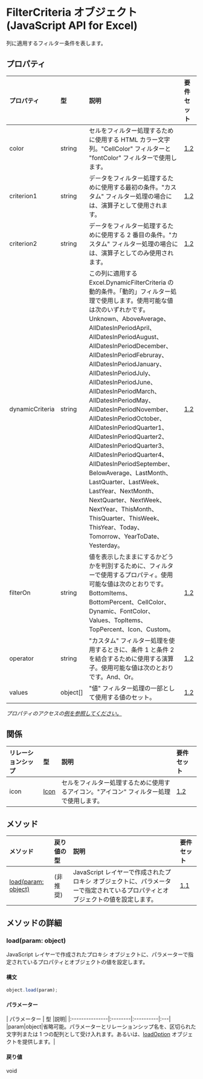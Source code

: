 # <a name="filtercriteria-object-javascript-api-for-excel"></a>FilterCriteria オブジェクト (JavaScript API for Excel)

列に適用するフィルター条件を表します。

## <a name="properties"></a>プロパティ

| プロパティ     | 型   |説明| 要件セット|
|:---------------|:--------|:----------|:----|
|color|string|セルをフィルター処理するために使用する HTML カラー文字列。"CellColor" フィルターと "fontColor" フィルターで使用します。|[1.2](../requirement-sets/excel-api-requirement-sets.md)|
|criterion1|string|データをフィルター処理するために使用する最初の条件。"カスタム" フィルター処理の場合には、演算子として使用されます。|[1.2](../requirement-sets/excel-api-requirement-sets.md)|
|criterion2|string|データをフィルター処理するために使用する 2 番目の条件。"カスタム" フィルター処理の場合には、演算子としてのみ使用されます。|[1.2](../requirement-sets/excel-api-requirement-sets.md)|
|dynamicCriteria|string|この列に適用する Excel.DynamicFilterCriteria の動的条件。「動的」フィルター処理で使用します。使用可能な値は次のいずれかです。Unknown、AboveAverage、AllDatesInPeriodApril、AllDatesInPeriodAugust、AllDatesInPeriodDecember、AllDatesInPeriodFebruray、AllDatesInPeriodJanuary、AllDatesInPeriodJuly、AllDatesInPeriodJune、AllDatesInPeriodMarch、AllDatesInPeriodMay、AllDatesInPeriodNovember、AllDatesInPeriodOctober、AllDatesInPeriodQuarter1、AllDatesInPeriodQuarter2、AllDatesInPeriodQuarter3、AllDatesInPeriodQuarter4、AllDatesInPeriodSeptember、BelowAverage、LastMonth、LastQuarter、LastWeek、LastYear、NextMonth、NextQuarter、NextWeek、NextYear、ThisMonth、ThisQuarter、ThisWeek、ThisYear、Today、Tomorrow、YearToDate、Yesterday。|[1.2](../requirement-sets/excel-api-requirement-sets.md)|
|filterOn|string|値を表示したままにするかどうかを判別するために、フィルターで使用するプロパティ。使用可能な値は次のとおりです。BottomItems、BottomPercent、CellColor、Dynamic、FontColor、Values、TopItems、TopPercent、Icon、Custom。|[1.2](../requirement-sets/excel-api-requirement-sets.md)|
|operator|string|"カスタム" フィルター処理を使用するときに、条件 1 と条件 2 を結合するために使用する演算子。使用可能な値は次のとおりです。And、Or。|[1.2](../requirement-sets/excel-api-requirement-sets.md)|
|values|object[]|"値" フィルター処理の一部として使用する値のセット。|[1.2](../requirement-sets/excel-api-requirement-sets.md)|

_プロパティのアクセスの[例を参照してください。](#property-access-examples)_

## <a name="relationships"></a>関係
| リレーションシップ | 型   |説明| 要件セット|
|:---------------|:--------|:----------|:----|
|icon|[Icon](icon.md)|セルをフィルター処理するために使用するアイコン。"アイコン" フィルター処理で使用します。|[1.2](../requirement-sets/excel-api-requirement-sets.md)|

## <a name="methods"></a>メソッド

| メソッド           | 戻り値の型    |説明| 要件セット|
|:---------------|:--------|:----------|:----|
|[load(param: object)](#loadparam-object)|(非推奨)|JavaScript レイヤーで作成されたプロキシ オブジェクトに、パラメーターで指定されているプロパティとオブジェクトの値を設定します。|[1.1](../requirement-sets/excel-api-requirement-sets.md)|

## <a name="method-details"></a>メソッドの詳細


### <a name="loadparam-object"></a>load(param: object)
JavaScript レイヤーで作成されたプロキシ オブジェクトに、パラメーターで指定されているプロパティとオブジェクトの値を設定します。

#### <a name="syntax"></a>構文
```js
object.load(param);
```

#### <a name="parameters"></a>パラメーター
| パラメーター    | 型   |説明|
|:---------------|:--------|:----------|:---|
|param|object|省略可能。パラメーターとリレーションシップ名を、区切られた文字列または 1 つの配列として受け入れます。あるいは、[loadOption](loadoption.md) オブジェクトを提供します。|

#### <a name="returns"></a>戻り値
void
